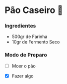 # Pão Caseiro :bread:

### Ingredientes

- 500gr de Farinha
- 10gr de Fermento Seco

### Modo de Preparo

- [ ] Moer o pão

- [x] Fazer algo











